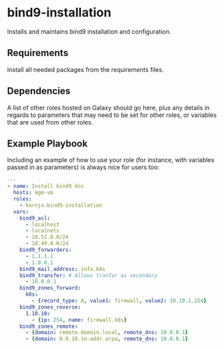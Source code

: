 bind9-installation
=========

Installs and maintains bind9 installation and configuration.

Requirements
------------

Install all needed packages from the requirements files.

Dependencies
------------

A list of other roles hosted on Galaxy should go here, plus any details in regards to parameters that may need to be set for other roles, or variables that are used from other roles.

Example Playbook
----------------

Including an example of how to use your role (for instance, with variables passed in as parameters) is always nice for users too:

```YAML
---
- name: Install bind9 dns
  hosts: mgm-vm
  roles:
    - hornjo.bind9-installation
  vars:
    bind9_acl:
      - localhost
      - localnets
      - 10.51.0.0/24
      - 10.49.0.0/24
    bind9_forwarders:
      - 1.1.1.1
      - 1.0.0.1
    bind9_mail_address: info.k8s
    bind9_transfer: # Allows tranfer as secondary
      - 10.0.0.1
    bind9_zones_forward:
      k8s:
        - {record_type: A, value1: firewall, value2: 10.10.1.254}
    bind9_zones_reverse:
      1.10.10:
        - {ip: 254, name: firewall.k8s}
    bind9_zones_remote:
      - {domain: remote.domain.local, remote_dns: 10.0.0.1}
      - {domain: 0.0.10.in-addr.arpa, remote_dns: 10.0.0.1}

```
